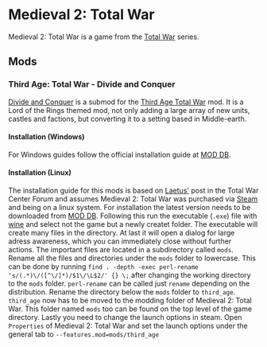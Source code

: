 # Medieval 2: Total War

Medieval 2: Total War is a game from the [Total War](https://www.totalwar.com)
series.

## Mods

### Third Age: Total War - Divide and Conquer

[Divide and Conquer](https://www.moddb.com/mods/divide-and-conquer) is a submod
for the [Third Age Total War](https://www.moddb.com/mods/third-age-total-war)
mod.
It is a Lord of the Rings themed mod, not only adding a large array of new
units, castles and factions, but converting it to a setting based in
Middle-earth.

#### Installation (Windows)

For Windows guides follow the official installation guide at
[MOD DB](https://www.moddb.com/mods/divide-and-conquer/).

#### Installation (Linux)

The installation guide for this mods is based on
[Laetus'](http://www.twcenter.net/forums/showthread.php?724777-Third-Age-and-Linux)
post in the Total War Center Forum and assumes Medieval 2: Total War was
purchased via [Steam](./steam.md) and being on a linux system.
For installation the latest version needs to be downloaded from
[MOD DB](https://www.moddb.com/mods/divide-and-conquer/downloads/).
Following this run the executable (`.exe`) file with [wine](../linux/wine.md)
and select not the game but a newly createt folder.
The executable will create many files in the directory.
At last it will open a dialog for large adress awareness, which you can
immediately close without further actions.
The important files are located in a subdirectory called `mods`.
Rename all the files and directories under the `mods` folder to lowercase.
This can be done by running
`find . -depth -exec perl-rename 's/(.*)\/([^\/]*)/$1\/\L$2/' {} \;` after
changing the working directory to the `mods` folder.
`perl-rename` can be called just `rename` depending on the distribution.
Rename the directory below the `mods` folder to `third_age`.
`third_age` now has to be moved to the modding folder of Medieval 2: Total War.
This folder named `mods` too can be found on the top level of the game
directory.
Lastly you need to change the launch options in steam.
Open `Properties` of Medieval 2: Total War and set the launch options under the
general tab to `--features.mod=mods/third_age`
